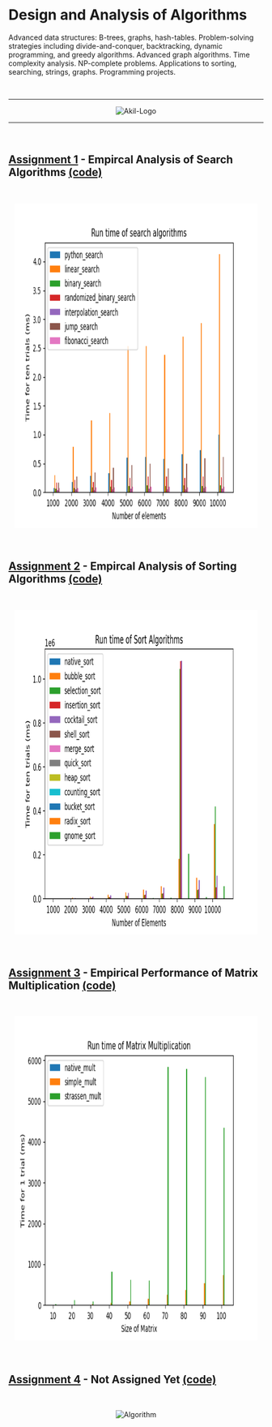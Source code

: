 # Design and Analysis of Algorithms

Advanced data structures: B-trees, graphs, hash-tables. Problem-solving strategies including divide-and-conquer, backtracking, dynamic programming, and greedy algorithms. Advanced graph algorithms. Time complexity analysis. NP-complete problems. Applications to sorting, searching, strings, graphs. Programming projects. 


<br>

___

<p align="center">
  <img src="https://drive.google.com/uc?export=view&id=1_9r_EWmSjv1WM40NW0ybgstOBAcvl1dv" alt="Akil-Logo">
</p>

___

<br>

## [Assignment 1](https://drive.google.com/open?id=1OxHV61h49uulY6zSPOI-0k0ARXxfk-jG) - Empircal Analysis of Search Algorithms [(code)](https://github.com/iakil/CSCI323_Design-and-Analysis-of-Algorithms/blob/main/Assignments/Assignment1/A_Bhuiyan_Assgn1.py)

<br>

<p align="center">
  <img width="480" height="640" src="https://github.com/iakil/CSCI323/blob/main/Assignments/Assignment1/Assignment1.png" alt="Search Algorithms">
</p>

<br>

## [Assignment 2](https://drive.google.com/open?id=1yHQJErWWvb-uHm_yYrCBkD5JP-vZe9Ul) - Empircal Analysis of Sorting Algorithms [(code)](https://github.com/iakil/CSCI323_Design-and-Analysis-of-Algorithms/blob/main/Assignments/Assignment2/A_Bhuiyan_Assgn2.py)

<br>

<p align="center">
  <img width="480" height="640" src="https://github.com/iakil/CSCI323/blob/main/Assignments/Assignment2/Assignment2.png" alt="Sort Algorithms">
</p>

<br>

## [Assignment 3](https://drive.google.com/open?id=1KPKplnG4Yes_uNKM2toVjFXKluOyjIfX) - Empirical Performance of Matrix Multiplication [(code)](https://github.com/iakil/CSCI323_Design-and-Analysis-of-Algorithms/blob/main/Assignments/Assignment3/A_Bhuiyan_Assgn3.py)

<br>

<p align="center">
  <img width="480" height="640" src="https://github.com/iakil/CSCI323/blob/main/Assignments/Assignment3/Assignment3.png" alt="Matrix Multiplication">
</p>

<br>

## [Assignment 4](https://drive.google.com/open?id=1KPKplnG4Yes_uNKM2toVjFXKluOyjIfX) - Not Assigned Yet [(code)](https://github.com/iakil/CSCI323_Design-and-Analysis-of-Algorithms/blob/main/Assignments/Assignment4/A_Bhuiyan_Assgn4.py)

<br>

<p align="center">
  <img width="480" height="640" src="https://github.com/iakil/CSCI323/blob/main/Assignments/Assignment4/Assignment4.png" alt=" Algorithm">
</p>

<br>
